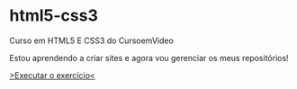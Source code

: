 # html5-css3
 Curso em HTML5 E CSS3 do CursoemVideo


Estou aprendendo a criar sites e agora vou gerenciar os meus repositórios!

<a href="https://larissa4p.github.io/html5-css3/exercicios/Ex001/index.html">>Executar o exercício<</a>